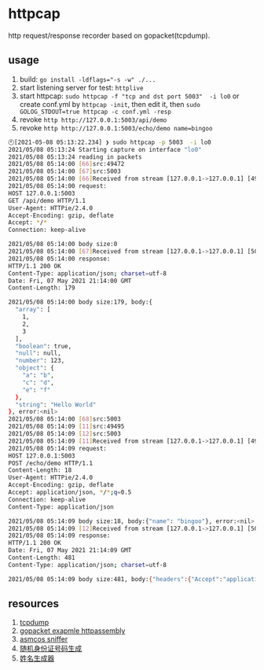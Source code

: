 # httpcap

http request/response recorder based on gopacket(tcpdump).

## usage

1. build: `go install -ldflags="-s -w" ./...`
1. start listening server for test: `httplive`
1. start httpcap: `sudo httpcap -f "tcp and dst port 5003"  -i lo0` or create conf.yml by `httpcap -init`, then edit it, then `sudo GOLOG_STDOUT=true httpcap -c conf.yml -resp`
1. revoke `http http://127.0.0.1:5003/api/demo`
1. revoke `http http://127.0.0.1:5003/echo/demo name=bingoo`

```sh
🕙[2021-05-08 05:13:22.234] ❯ sudo httpcap -p 5003  -i lo0
2021/05/08 05:13:24 Starting capture on interface "lo0"
2021/05/08 05:13:24 reading in packets
2021/05/08 05:14:00 [66]src:49472
2021/05/08 05:14:00 [67]src:5003
2021/05/08 05:14:00 [66]Received from stream [127.0.0.1->127.0.0.1] [49472->5003]
2021/05/08 05:14:00 request:
HOST 127.0.0.1:5003
GET /api/demo HTTP/1.1
User-Agent: HTTPie/2.4.0
Accept-Encoding: gzip, deflate
Accept: */*
Connection: keep-alive

2021/05/08 05:14:00 body size:0
2021/05/08 05:14:00 [67]Received from stream [127.0.0.1->127.0.0.1] [5003->49472]
2021/05/08 05:14:00 response:
HTTP/1.1 200 OK
Content-Type: application/json; charset=utf-8
Date: Fri, 07 May 2021 21:14:00 GMT
Content-Length: 179

2021/05/08 05:14:00 body size:179, body:{
  "array": [
    1,
    2,
    3
  ],
  "boolean": true,
  "null": null,
  "number": 123,
  "object": {
    "a": "b",
    "c": "d",
    "e": "f"
  },
  "string": "Hello World"
}, error:<nil>
2021/05/08 05:14:00 [68]src:5003
2021/05/08 05:14:09 [11]src:49495
2021/05/08 05:14:09 [12]src:5003
2021/05/08 05:14:09 [11]Received from stream [127.0.0.1->127.0.0.1] [49495->5003]
2021/05/08 05:14:09 request:
HOST 127.0.0.1:5003
POST /echo/demo HTTP/1.1
Content-Length: 18
User-Agent: HTTPie/2.4.0
Accept-Encoding: gzip, deflate
Accept: application/json, */*;q=0.5
Connection: keep-alive
Content-Type: application/json

2021/05/08 05:14:09 body size:18, body:{"name": "bingoo"}, error:<nil>
2021/05/08 05:14:09 [12]Received from stream [127.0.0.1->127.0.0.1] [5003->49495]
2021/05/08 05:14:09 response:
HTTP/1.1 200 OK
Date: Fri, 07 May 2021 21:14:09 GMT
Content-Length: 481
Content-Type: application/json; charset=utf-8

2021/05/08 05:14:09 body size:481, body:{"headers":{"Accept":"application/json, */*;q=0.5","Accept-Encoding":"gzip, deflate","Connection":"keep-alive","Content-Length":"18","Content-Type":"application/json","User-Agent":"HTTPie/2.4.0"},"host":"127.0.0.1:5003","method":"POST","payload":{"name":"bingoo"},"proto":"HTTP/1.1","remoteAddr":"127.0.0.1:49495","requestUri":"/echo/demo","router":"/echo/:id","routerParams":{"id":"demo"},"timeGo":"2021-05-08 05:14:09.0587","timeTo":"2021-05-08 05:14:09.0587","url":"/echo/demo"}, error:<nil>
```

## resources

1. [tcpdump](https://danielmiessler.com/study/tcpdump/)
1. [gopacket exapmle httpassembly](https://github.com/google/gopacket/blob/master/examples/httpassembly/main.go)
1. [asmcos sniffer](https://github.com/asmcos/sniffer/blob/master/sniffer.go)
1. [随机身份证号码生成](http://sfz.uzuzuz.com/?region=110101&birthday=19900307&sex=2&num=5&r=38)
1. [姓名生成器](https://www.qqxiuzi.cn/zh/xingming/)
